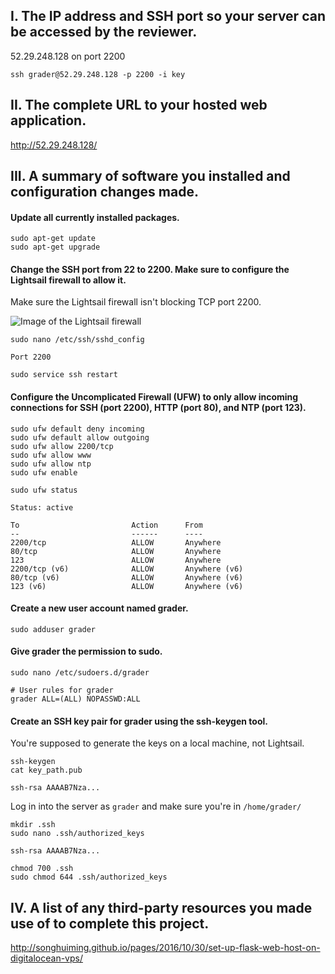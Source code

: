 
I. The IP address and SSH port so your server can be accessed by the reviewer.
---

52.29.248.128 on port 2200
```
ssh grader@52.29.248.128 -p 2200 -i key
```

II. The complete URL to your hosted web application.
---

http://52.29.248.128/

III. A summary of software you installed and configuration changes made.
---

#### Update all currently installed packages.

```
sudo apt-get update
sudo apt-get upgrade
```

#### Change the SSH port from 22 to 2200. Make sure to configure the Lightsail firewall to allow it.

Make sure the Lightsail firewall isn't blocking TCP port 2200.

![Image of the Lightsail firewall](https://image.prntscr.com/image/oV2aVMenTbGY6MCc5EaYEg.png)

```
sudo nano /etc/ssh/sshd_config
```
```
Port 2200
```
```
sudo service ssh restart
```

#### Configure the Uncomplicated Firewall (UFW) to only allow incoming connections for SSH (port 2200), HTTP (port 80), and NTP (port 123).

```
sudo ufw default deny incoming
sudo ufw default allow outgoing
sudo ufw allow 2200/tcp
sudo ufw allow www
sudo ufw allow ntp
sudo ufw enable
```

```
sudo ufw status

Status: active

To                         Action      From
--                         ------      ----
2200/tcp                   ALLOW       Anywhere
80/tcp                     ALLOW       Anywhere
123                        ALLOW       Anywhere
2200/tcp (v6)              ALLOW       Anywhere (v6)
80/tcp (v6)                ALLOW       Anywhere (v6)
123 (v6)                   ALLOW       Anywhere (v6)
```

#### Create a new user account named grader.

```
sudo adduser grader
```

#### Give grader the permission to sudo.

```
sudo nano /etc/sudoers.d/grader
```
```
# User rules for grader
grader ALL=(ALL) NOPASSWD:ALL
```

#### Create an SSH key pair for grader using the ssh-keygen tool.

You're supposed to generate the keys on a local machine, not Lightsail.

```
ssh-keygen
cat key_path.pub
```
```
ssh-rsa AAAAB7Nza...
```

Log in into the server as `grader` and make sure you're in `/home/grader/`

```
mkdir .ssh
sudo nano .ssh/authorized_keys
```
```
ssh-rsa AAAAB7Nza...
```
```
chmod 700 .ssh
sudo chmod 644 .ssh/authorized_keys
```

IV. A list of any third-party resources you made use of to complete this project.
---

http://songhuiming.github.io/pages/2016/10/30/set-up-flask-web-host-on-digitalocean-vps/
